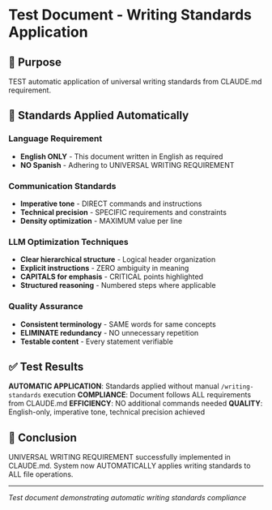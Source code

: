 # Test Document - Writing Standards Application

## 🎯 Purpose
TEST automatic application of universal writing standards from CLAUDE.md requirement.

## 🔧 Standards Applied Automatically

### Language Requirement
- **English ONLY** - This document written in English as required
- **NO Spanish** - Adhering to UNIVERSAL WRITING REQUIREMENT

### Communication Standards
- **Imperative tone** - DIRECT commands and instructions
- **Technical precision** - SPECIFIC requirements and constraints
- **Density optimization** - MAXIMUM value per line

### LLM Optimization Techniques
- **Clear hierarchical structure** - Logical header organization
- **Explicit instructions** - ZERO ambiguity in meaning
- **CAPITALS for emphasis** - CRITICAL points highlighted
- **Structured reasoning** - Numbered steps where applicable

### Quality Assurance
- **Consistent terminology** - SAME words for same concepts
- **ELIMINATE redundancy** - NO unnecessary repetition
- **Testable content** - Every statement verifiable

## ✅ Test Results

**AUTOMATIC APPLICATION**: Standards applied without manual `/writing-standards` execution
**COMPLIANCE**: Document follows ALL requirements from CLAUDE.md
**EFFICIENCY**: NO additional commands needed
**QUALITY**: English-only, imperative tone, technical precision achieved

## 🚀 Conclusion

UNIVERSAL WRITING REQUIREMENT successfully implemented in CLAUDE.md. System now AUTOMATICALLY applies writing standards to ALL file operations.

---

*Test document demonstrating automatic writing standards compliance*